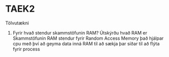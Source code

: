 # TAEK2
Tölvutækni

1. Fyrir hvað stendur skammstöfunin RAM? Útskýrðu hvað RAM er
	Skammstöfunin RAM stendur fyrir Random Access Memory það hjálpar cpu með því að geyma data inná RAM til að sækja þar síðar til að flýta fyrir process